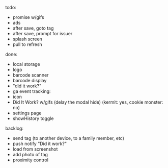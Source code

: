 todo:
- promise w/gifs
- ads
- after save, goto tag
- after save, prompt for issuer
- splash screen
- pull to refresh

done:
- local storage
- logo
- barcode scanner
- barcode display
- "did it work?"
- ga event tracking:
- icon
- Did It Work? w/gifs (delay the modal hide) (kermit: yes, cookie monster: no)
- settings page
- showHistory toggle

backlog:
- send tag (to another device, to a family member, etc)
- push notify "Did it work?"
- load from screenshot
- add photo of tag
- proximity control
